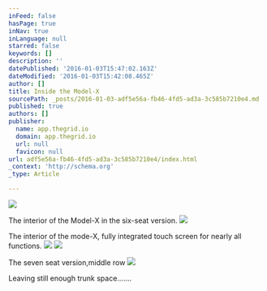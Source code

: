 ```yaml
---
inFeed: false
hasPage: true
inNav: true
inLanguage: null
starred: false
keywords: []
description: ''
datePublished: '2016-01-03T15:47:02.163Z'
dateModified: '2016-01-03T15:42:08.465Z'
author: []
title: Inside the Model-X
sourcePath: _posts/2016-01-03-adf5e56a-fb46-4fd5-ad3a-3c585b7210e4.md
published: true
authors: []
publisher:
  name: app.thegrid.io
  domain: app.thegrid.io
  url: null
  favicon: null
url: adf5e56a-fb46-4fd5-ad3a-3c585b7210e4/index.html
_context: 'http://schema.org'
_type: Article

---
```

![](https://imgflo.herokuapp.com/graph/vahj1ThiexotieMo/f11471273246b07370c3bd0ce25514d9/passthrough.jpg?height=600&input=https%3A%2F%2Fs3-us-west-2.amazonaws.com%2Fthe-grid-img%2Fp%2F01e48ed9277c37a89f10915eb24ddfecc89fa23c.jpg)

The interior of the Model-X in the six-seat version.
![](https://the-grid-user-content.s3-us-west-2.amazonaws.com/1fa2fcef-0cea-458d-b9a5-526d75df1767.jpg)

The interior of the mode-X, fully integrated touch screen for nearly all functions.
![](https://the-grid-user-content.s3-us-west-2.amazonaws.com/ff57178e-6205-4231-b837-672372019399.jpg)
![](https://the-grid-user-content.s3-us-west-2.amazonaws.com/34b627e5-91dc-4900-ba60-00981cf21ff3.jpg)

The seven seat version,middle row
![](https://the-grid-user-content.s3-us-west-2.amazonaws.com/56cc6b2b-01a6-49b4-a56b-c18033750e5f.jpg)

Leaving still enough trunk space.......